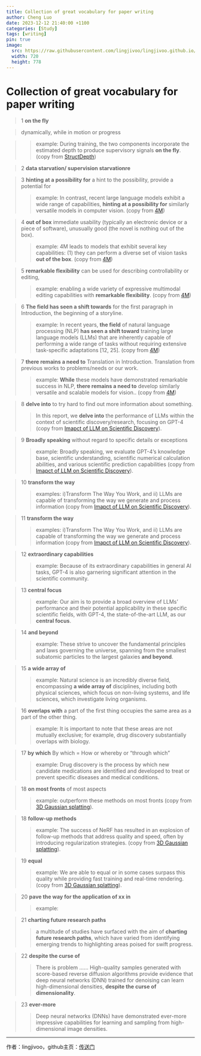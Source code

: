 ```yaml
---
title: Collection of great vocabulary for paper writing
author: Cheng Luo
date: 2023-12-12 21:40:00 +1100
categories: [Study]
tags: [writing]
pin: true
image:
  src: https://raw.githubusercontent.com/lingjivoo/lingjivoo.github.io/master/_posts/2023-12-12-Collection-of-Writing-Vocabulary.assets/cover.jpg
  width: 720
  height: 778
---
```




# Collection of great vocabulary for paper writing


> 1 **on the fly**

> dynamically, while in motion or progress

>> example: During training, the two components incorporate the estimated depth to produce supervisory signals **on the fly**. (copy from [StructDepth](https://openaccess.thecvf.com/content/ICCV2021/papers/Li_StructDepth_Leveraging_the_Structural_Regularities_for_Self-Supervised_Indoor_Depth_Estimation_ICCV_2021_paper.pdf))
 


> 2 **data starvation/ supervision starvationre**



> 3 **hinting at a possibility for**
> a hint to the possibility, provide a potential for 
>> example: In contrast, recent large language models exhibit a wide range of capabilities, **hinting at a possibility for** similarly versatile models in computer vision. (copy from [4M](https://arxiv.org/pdf/2312.06647.pdf))
 

> 4 **out of box**
>  immediate usability (typically an electronic device or a piece of software), unusually good (the novel is nothing out of the box).
>> example: 4M leads to models that exhibit several key capabilities: (1) they can perform a diverse set of vision tasks **out of the box**. (copy from [4M](https://arxiv.org/pdf/2312.06647.pdf))


> 5 **remarkable flexibility**
> can be used for describing controllability or editing,
>> example: enabling a wide variety of expressive multimodal editing capabilities with **remarkable flexibility**. (copy from [4M](https://arxiv.org/pdf/2312.06647.pdf))



> 6 **The field has seen a shift towards**
> for the first paragraph in Introduction, the beginning of a storyline.
>> example: In recent years, **the field** of natural language processing (NLP) **has seen a shift toward**  training large language models (LLMs) that are inherently capable of performing a wide range of tasks without requiring extensive task-specific adaptations [12, 25]. (copy from [4M](https://arxiv.org/pdf/2312.06647.pdf))


> 7 **there remains a need to**
> Translation in Introduction. Translation from previous works to problems/needs or our work. 
>> example: **While** these models have demonstrated remarkable success in NLP, **there remains a need to** develop similarly versatile and scalable models for vision.. (copy from [4M](https://arxiv.org/pdf/2312.06647.pdf))



> 8 **delve into** 
> to try hard to find out more information about something.
>> In this report, we **delve into** the performance of LLMs within the context of scientific discovery/research, focusing on GPT-4 (copy from [Imapct of LLM on Scientific Discovery](https://arxiv.org/pdf/2311.07361.pdf)).

> 9 **Broadly speaking**
> without regard to specific details or exceptions
>> example: Broadly speaking, we evaluate GPT-4’s knowledge base, scientific understanding, scientific numerical calculation abilities, and various scientific prediction capabilities (copy from [Imapct of LLM on Scientific Discovery](https://arxiv.org/pdf/2311.07361.pdf)).


> 10 **transform the way**
>> examples: i)Transform The Way You Work, and ii) LLMs are capable of transforming the way we generate and process information (copy from [Imapct of LLM on Scientific Discovery](https://arxiv.org/pdf/2311.07361.pdf)).


> 11 **transform the way**
>> examples: i)Transform The Way You Work, and ii) LLMs are capable of transforming the way we generate and process information (copy from [Imapct of LLM on Scientific Discovery](https://arxiv.org/pdf/2311.07361.pdf)).

> 12 **extraordinary capabilities**
>> example: Because of its extraordinary capabilities in general AI tasks, GPT-4 is also garnering significant attention in the scientific community.


> 13 **central focus**
>> example: Our aim is to provide a broad overview of LLMs’ performance and their potential applicability in these specific scientific fields, with GPT-4, the state-of-the-art LLM, as our **central focus**.

> 14 **and beyond**
>> example: These strive to uncover the fundamental principles and laws governing the universe, spanning from the smallest subatomic particles to the largest galaxies **and beyond**.

> 15 **a wide array of**
>> example: Natural science is an incredibly diverse field, encompassing **a wide array of** disciplines, including both physical sciences, which focus on non-living systems, and life sciences, which investigate living organisms.

> 16 **overlaps with**
> a part of the first thing occupies the same area as a part of the other thing.
>> example: It is important to note that these areas are not mutually exclusive; for example, drug discovery substantially overlaps with biology.


> 17 **by which**
> By which = How or whereby or “through which”
>> example:  Drug discovery is the process by which new candidate medications are identified and developed to treat or prevent specific diseases and medical conditions.


> 18 **on most fronts**
> of most aspects
>> example: outperform these methods on most fronts (copy from [3D Gaussian splatting](https://repo-sam.inria.fr/fungraph/3d-gaussian-splatting/3d_gaussian_splatting_low.pdf)).


> 18 **follow-up methods**
>> example: The success of NeRF has resulted in an explosion of follow-up methods that address quality and speed, often by introducing regularization strategies. (copy from [3D Gaussian splatting](https://repo-sam.inria.fr/fungraph/3d-gaussian-splatting/3d_gaussian_splatting_low.pdf)).


> 19 **equal**
>> example: We are able to equal or in some cases surpass this quality while providing fast training and real-time rendering. (copy from [3D Gaussian splatting](https://repo-sam.inria.fr/fungraph/3d-gaussian-splatting/3d_gaussian_splatting_low.pdf)).


> 20 **pave the way for the application of xx in**
>> example: 

> 21 **charting future research paths**
>> a multitude of studies have surfaced with the aim of **charting future research paths**, which have varied from identifying emerging trends to highlighting areas poised for swift progress. 

> 22 **despite the curse of**
>> There is problem ......
>> High-quality samples generated with score-based reverse diffusion algorithms provide evidence that deep neural networks (DNN) trained for denoising can learn high-dimensional densities, **despite the curse of dimensionality**.

> 23 **ever-more**
>> Deep neural networks (DNNs) have demonstrated ever-more impressive capabilities for learning and sampling from high-dimensional image densities.
---

作者：lingjivoo，github主页：[传送门](https://github.com/lingjivoo)

